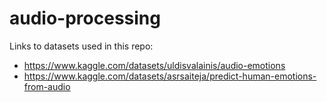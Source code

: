# audio-processing

Links to datasets used in this repo:
- https://www.kaggle.com/datasets/uldisvalainis/audio-emotions
- https://www.kaggle.com/datasets/asrsaiteja/predict-human-emotions-from-audio


